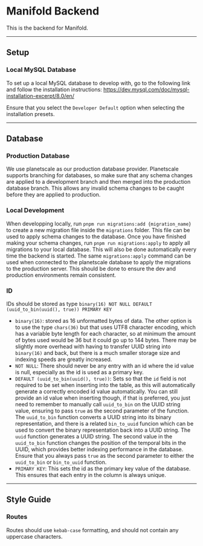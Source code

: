 # Manifold Backend

This is the backend for Manifold.

---

## Setup

### Local MySQL Database

To set up a local MySQL database to develop with, go to the following link and follow the installation instructions:
https://dev.mysql.com/doc/mysql-installation-excerpt/8.0/en/

Ensure that you select the `Developer Default` option when selecting the installation presets.

---

## Database

### Production Database

We use planetscale as our production database provider. Planetscale supports branching for databases, so make sure that
any schema changes are applied to a development branch and then merged into the production database branch. This allows
any invalid schema changes to be caught before they are applied to production.

### Local Development

When developping locally, run `pnpm run migrations:add {migration_name}` to create a new migration file inside the
`migrations` folder. This file can be used to apply schema changes to the database. Once you have finished making your
schema changes, run `pnpm run migrations:apply` to apply all migrations to your local database. This will also be done
automatically every time the backend is started. The same `migrations:apply` command can be used when connected to the
planetscale database to apply the migrations to the production server. This should be done to ensure the dev and
production environments remain consistent.

### ID

IDs should be stored as type `binary(16) NOT NULL DEFAULT (uuid_to_bin(uuid(), true)) PRIMARY KEY`

- `binary(16)`: stored as 16 unformatted bytes of data. The other option is to use the type `chars(36)` but that uses
  UTF8 character encoding, which has a variable byte length for each character, so at minimum the amount of bytes used
  would be 36 but it could go up to 144 bytes. There may be slightly more overhead with having to transfer UUID string
  into `binary(16)` and back, but there is a much smaller storage size and indexing speeds are greatly increased.
- `NOT NULL`: There should never be any entry with an id where the id value is null, especially as the id is used as a
  primary key.
- `DEFAULT (uuid_to_bin(uuid(), true))`: Sets so that the `id` field is not required to be set when inserting into the
  table, as this will automatically generate a correctly encoded id value automatically. You can still provide an id
  value when inserting though, if that is preferred, you just need to remember to manually call `uuid_to_bin` on the
  UUID string value, ensuring to pass `true` as the second parameter of the function. The `uuid_to_bin` function
  converts a UUID string into its binary representation, and there is a related `bin_to_uuid` funcion which can be used
  to convert the binary representation back into a UUID string. The `uuid` function generates a UUID string. The second
  value in the `uuid_to_bin` function changes the position of the temporal bits in the UUID, which provides better
  indexing performance in the database. Ensure that you always pass `true` as the second parameter to either the
  `uuid_to_bin` or `bin_to_uuid` function.
- `PRIMARY KEY`: This sets the id as the primary key value of the database. This ensures that each entry in the column
  is always unique.

---

## Style Guide

### Routes

Routes should use `kebab-case` formatting, and should not contain any uppercase characters.
